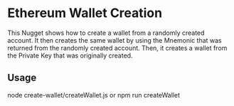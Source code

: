 # Ethereum Wallet Creation
This Nugget shows how to create a wallet from a randomly created account. It then creates the same wallet by using the Mnemonic that was returned from the randomly created account. Then, it creates a wallet from the Private Key that was originally created.

## Usage
node create-wallet/createWallet.js
or
npm run createWallet

